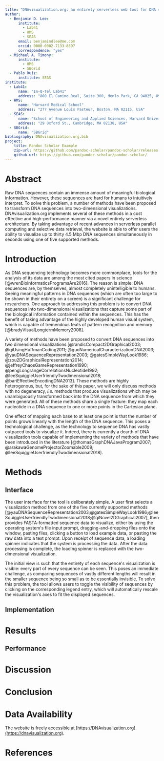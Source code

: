 ```yaml
---
title: "DNAvisualization.org: an entirely serverless web tool for DNA sequence visualization"
author:
  - Benjamin D. Lee:
      institute:
        - Lab41
        - HMS
        - SEAS
      email: benjamindlee@me.com
      orcid: 0000-0002-7133-8397
      correspondence: "yes"
  - Michael A. Timony:
      institute:
        - HMS
        - SBGrid
  - Pablo Ruiz:
      institute: SEAS
institute:
  - Lab41:
      name: "In-Q-Tel Lab41"
      address: "800 El Camino Real, Suite 300, Menlo Park, CA 94025, USA"
  - HMS:
      name: "Harvard Medical School"
      address: "277 Avenue Louis Pasteur, Boston, MA 02115, USA"
  - SEAS:
      name: "School of Engineering and Applied Sciences, Harvard University"
      address: "29 Oxford St., Cambridge, MA 02138, USA"
  - SBGrid:
      name: "SBGrid"
bibliography: DNAvisualization.org.bib
project:
    title: Pandoc Scholar Example
    zip-url: https://github.com/pandoc-scholar/pandoc-scholar/releases
    github-url: https://github.com/pandoc-scholar/pandoc-scholar/
---
```


# Abstract

Raw DNA sequences contain an immense amount of meaningful biological information. However, these sequences are hard for humans to intuitively interpret. To solve this problem, a number of methods have been proposed to transform DNA sequences into two-dimensional visualizations. DNAvisualization.org implements several of these methods in a cost effective and high-performance manner via a novel entirely serverless architecture. By taking advantage of recent advances in serverless parallel computing and selective data retrieval, the website is able to offer users the ability to visualize up to thirty 4.5 Mbp DNA sequences simultaneously in seconds using one of five supported methods.


# Introduction

As DNA sequencing technology becomes more commonplace, tools for the analysis of its data are among the most cited papers in science [@wrenBioinformaticsProgramsAre2016]. The reason is simple: DNA sequences are, by themselves, almost completely unintelligible to humans. Seeing meaningful patterns in DNA sequences (which are often too large to be shown in their entirety on a screen) is a significant challenge for researchers. One approach to addressing this problem is to convert DNA sequences into two-dimensional visualizations that capture some part of the biological information contained within the sequences. This has the benefit of taking advantage of the highly developed human visual system, which is capable of tremendous feats of pattern recognition and memory [@bradyVisualLongtermMemory2008].

A variety of methods have been proposed to convert DNA sequences into two dimensional visualizations [@randicCompact2DGraphical2003; @qiUsingHuffmanCoding2011; @guoNumericalCharacterizationDNA2003; @yauDNASequenceRepresentation2003; @gatesSimpleWayLook1986; @zou2DGraphicalRepresentation2014; @jeffreyChaosGameRepresentation1990; @pengLongrangeCorrelationsNucleotide1992; @leeSquiggleUserfriendlyTwodimensional2018; @bariEffectiveEncodingDNA2013]. These methods are highly heterogenous, but, for the sake of this paper, we will only discuss methods with no degeneracy, *i.e.* methods that produce visualizations which may be unambiguously transformed back into the DNA sequence from which they were generated. All of these methods share a single feature: they map each nucleotide in a DNA sequence to one or more points in the Cartesian plane.

One effect of mapping each base to at least one point is that the number of points grows linearly with the length of the DNA sequence. This poses a technological challenge, as the technology to sequence DNA has vastly outpaced tools to visualize it. Indeed, there is currently a dearth of DNA visualization tools capable of implementing the variety of methods that have been introduced in the literature [@thomasGraphDNAJavaProgram2007; @arakawaGenomeProjectorZoomable2009; @leeSquiggleUserfriendlyTwodimensional2018]. 

# Methods

## Interface

The user interface for the tool is deliberately simple. A user first selects a visualization method from one of the five currently supported methods [@yauDNASequenceRepresentation2003;@gatesSimpleWayLook1986;@leeSquiggleUserfriendlyTwodimensional2018;@qiNovel2DGraphical2007], then provides FASTA-formatted sequence data to visualize, either by using the operating system's file input prompt, dragging-and-dropping files onto the window, pasting files, clicking a button to load example data, or pasting the raw data into a text prompt. Upon receipt of sequence data, a loading spinner indicates that the system is processing the data. After the data processing is complete, the loading spinner is replaced with the two-dimensional visualization. 

The initial view is such that the entirety of each sequence's visualization is visible: every part of every sequence can be seen. This poses an immediate challenge, as comparing sequences of vastly different lengths will result in the smaller sequence being so small as to be essentially invisible. To solve this problem, the tool allows users to toggle the visibility of sequences by clicking on the corresponding legend entry, which will automatically rescale the visualization's axes to fit the displayed sequences. 



## Implementation



# Results

## Performance



# Discussion

# Conclusion

# Data Availability

The website is freely accessible at [https://DNAvisualization.org](https://dnavisualization.org).

# References
